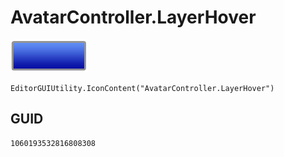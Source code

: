 # AvatarController.LayerHover
![](/img/AvatarController.LayerHover.png)

``` CSharp
EditorGUIUtility.IconContent("AvatarController.LayerHover")
```
## GUID
```
1060193532816808308
```

